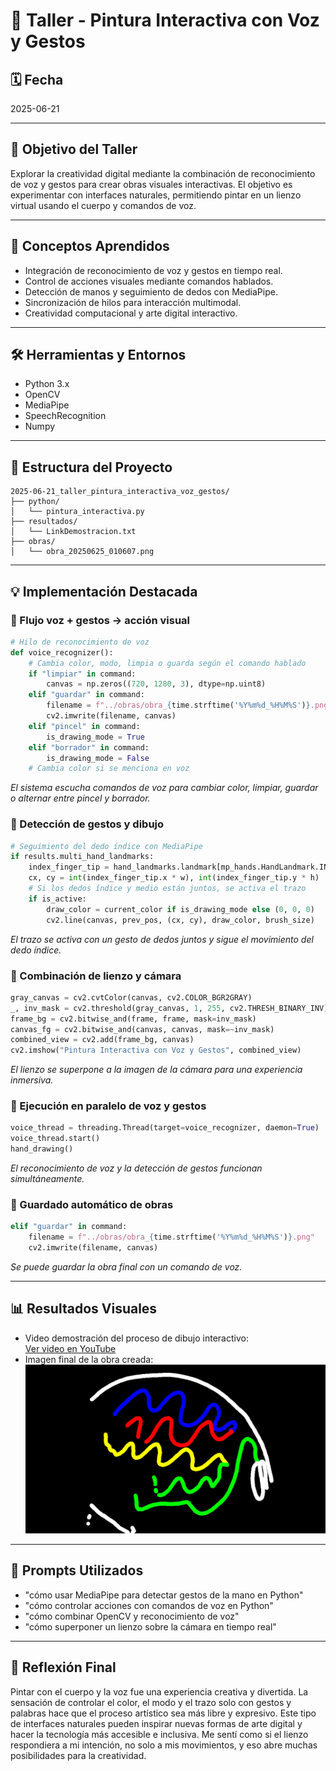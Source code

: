 # 🧪 Taller - Pintura Interactiva con Voz y Gestos

## 🗓️ Fecha

2025-06-21

---

## 🎯 Objetivo del Taller

Explorar la creatividad digital mediante la combinación de reconocimiento de voz y gestos para crear obras visuales interactivas. El objetivo es experimentar con interfaces naturales, permitiendo pintar en un lienzo virtual usando el cuerpo y comandos de voz.

---

## 🧠 Conceptos Aprendidos

* Integración de reconocimiento de voz y gestos en tiempo real.
* Control de acciones visuales mediante comandos hablados.
* Detección de manos y seguimiento de dedos con MediaPipe.
* Sincronización de hilos para interacción multimodal.
* Creatividad computacional y arte digital interactivo.

---

## 🛠️ Herramientas y Entornos

* Python 3.x
* OpenCV
* MediaPipe
* SpeechRecognition
* Numpy

---

## 📁 Estructura del Proyecto

```
2025-06-21_taller_pintura_interactiva_voz_gestos/
├── python/
│   └── pintura_interactiva.py
├── resultados/
│   └── LinkDemostracion.txt
├── obras/
│   └── obra_20250625_010607.png
```

---

## 💡 Implementación Destacada

### 🔹 Flujo voz + gestos → acción visual

```python
# Hilo de reconocimiento de voz
def voice_recognizer():
    # Cambia color, modo, limpia o guarda según el comando hablado
    if "limpiar" in command:
        canvas = np.zeros((720, 1280, 3), dtype=np.uint8)
    elif "guardar" in command:
        filename = f"../obras/obra_{time.strftime('%Y%m%d_%H%M%S')}.png"
        cv2.imwrite(filename, canvas)
    elif "pincel" in command:
        is_drawing_mode = True
    elif "borrador" in command:
        is_drawing_mode = False
    # Cambia color si se menciona en voz
```
*El sistema escucha comandos de voz para cambiar color, limpiar, guardar o alternar entre pincel y borrador.*

### 🔹 Detección de gestos y dibujo

```python
# Seguimiento del dedo índice con MediaPipe
if results.multi_hand_landmarks:
    index_finger_tip = hand_landmarks.landmark[mp_hands.HandLandmark.INDEX_FINGER_TIP]
    cx, cy = int(index_finger_tip.x * w), int(index_finger_tip.y * h)
    # Si los dedos índice y medio están juntos, se activa el trazo
    if is_active:
        draw_color = current_color if is_drawing_mode else (0, 0, 0)
        cv2.line(canvas, prev_pos, (cx, cy), draw_color, brush_size)
```
*El trazo se activa con un gesto de dedos juntos y sigue el movimiento del dedo índice.*

### 🔹 Combinación de lienzo y cámara

```python
gray_canvas = cv2.cvtColor(canvas, cv2.COLOR_BGR2GRAY)
_, inv_mask = cv2.threshold(gray_canvas, 1, 255, cv2.THRESH_BINARY_INV)
frame_bg = cv2.bitwise_and(frame, frame, mask=inv_mask)
canvas_fg = cv2.bitwise_and(canvas, canvas, mask=~inv_mask)
combined_view = cv2.add(frame_bg, canvas)
cv2.imshow("Pintura Interactiva con Voz y Gestos", combined_view)
```
*El lienzo se superpone a la imagen de la cámara para una experiencia inmersiva.*

### 🔹 Ejecución en paralelo de voz y gestos

```python
voice_thread = threading.Thread(target=voice_recognizer, daemon=True)
voice_thread.start()
hand_drawing()
```
*El reconocimiento de voz y la detección de gestos funcionan simultáneamente.*

### 🔹 Guardado automático de obras

```python
elif "guardar" in command:
    filename = f"../obras/obra_{time.strftime('%Y%m%d_%H%M%S')}.png"
    cv2.imwrite(filename, canvas)
```
*Se puede guardar la obra final con un comando de voz.*

---

## 📊 Resultados Visuales

* Video demostración del proceso de dibujo interactivo:  
  [Ver video en YouTube](https://youtu.be/N0au3obDA8c?si=P51MNNgeolPnx9Gs)
* Imagen final de la obra creada:  
  ![obra_20250625_010607.png](obras/obra_20250625_010607.png)

---

## 🔎 Prompts Utilizados

* "cómo usar MediaPipe para detectar gestos de la mano en Python"
* "cómo controlar acciones con comandos de voz en Python"
* "cómo combinar OpenCV y reconocimiento de voz"
* "cómo superponer un lienzo sobre la cámara en tiempo real"

---

## 💬 Reflexión Final

Pintar con el cuerpo y la voz fue una experiencia creativa y divertida. La sensación de controlar el color, el modo y el trazo solo con gestos y palabras hace que el proceso artístico sea más libre y expresivo. Este tipo de interfaces naturales pueden inspirar nuevas formas de arte digital y hacer la tecnología más accesible e inclusiva. Me sentí como si el lienzo respondiera a mi intención, no solo a mis movimientos, y eso abre muchas posibilidades para la creatividad. 
